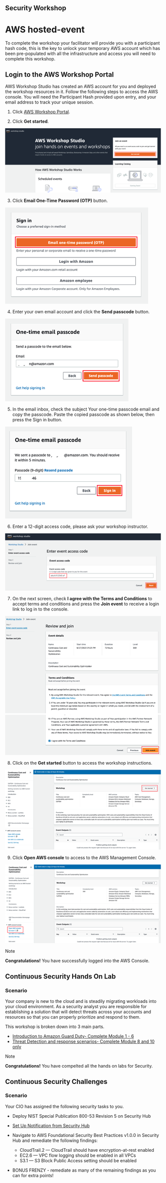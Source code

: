 ## Security Workshop 

# AWS hosted-event

To complete the workshop your facilitator will provide you with a participant hash code, this is the key to unlock your temporary AWS account which has been pre-populated with all the infrastructure and access you will need to complete this workshop.

## Login to the AWS Workshop Portal

AWS Workshop Studio has created an AWS account for you and deployed the workshop resources in it. Follow the following steps to access the AWS console. You will need the Participant Hash provided upon entry, and your email address to track your unique session.

1. Click [AWS Workshop Portal](https://catalog.us-east-1.prod.workshops.aws/).

2. Click **Get started**.

![Images/AWSCUR1.png](/static/costoptimization/getting-started/setup-event-engine-00.png?classes=lab_picture_small)

3. Click **Email One-Time Password (OTP)** button.

![Images/AWSCUR1.png](/static/costoptimization/getting-started/setup-event-engine-01.png?classes=lab_picture_small)

4. Enter your own email account and click the **Send passcode** button.

![Images/AWSCUR1.png](/static/costoptimization/getting-started/setup-event-engine-02.png?classes=lab_picture_small)

5. In the email inbox, check the subject Your one-time passcode email and copy the passcode. Paste the copied passcode as shown below, then press the Sign in button.

![Images/AWSCUR1.png](/static/costoptimization/getting-started/setup-event-engine-03.png?classes=lab_picture_small)

6. Enter a 12-digit access code, please ask your workshop instructor.

![Images/AWSCUR1.png](/static/costoptimization/getting-started/hashcode.png?classes=lab_picture_small)

7. On the next screen, check **I agree with the Terms and Conditions** to accept terms and conditions and press the **Join event** to receive a login link to log in to the console.

![Images/AWSCUR1.png](/static/costoptimization/getting-started/setup-event-engine-04.png?classes=lab_picture_small)

8. Click on the **Get started** button to access the workshop instructions.

![Images/AWSCUR1.png](/static/costoptimization/getting-started/setup-event-engine-05.png?classes=lab_picture_small)

9. Click **Open AWS console** to access to the AWS Management Console.

![Images/AWSCUR1.png](/static/costoptimization/getting-started/setup-event-engine-06.png?classes=lab_picture_small)

> [!NOTE]
> **Congratulations!** You have successfully logged into the AWS Console.

## Continuous Security Hands On Lab

### Scenario 

Your company is new to the cloud and is steadily migrating workloads into your cloud environment. As a security analyst you are responsible for establishing a solution that will detect threats across your accounts and resources so that you can properly prioritize and respond to them.

This workshop is broken down into 3 main parts.
* [Introduction to Amazon Guard Duty- Complete Module 1 - 6](https://catalog.workshops.aws/guardduty/en-US/1-introduction-to-guardduty)
* [Threat Detection and response scenarios- Complete Module 8 and 10 only](https://catalog.workshops.aws/guardduty/en-US/2-tdir-scenarios/mod8)

 > [!NOTE]
> **Congratulations!** You have compelted all the hands on labs for Security.

## Continuous Security Challenges

### Scenario 
 Your CIO has assigned the following security tasks to you. 
 * Deploy NIST Special Publication 800-53 Revision 5 on Security Hub

 * [Set Up Notification from Security Hub](https://catalog.workshops.aws/inspector/en-US/module4/4-2-configure-finding-notifications-with-security-hub)

 * Navigate to AWS Foundational Security Best Practices v1.0.0 in Security Hub and remediate the following findings:
    - CloudTrail.2 — CloudTrail should have encryption-at-rest enabled 
    - EC2.6 — VPC flow logging should be enabled in all VPCs
    - S3.1 — S3 Block Public Access setting should be enabled

* BONUS FRENZY - remediate as many of the remaining findings as you can for extra points!
